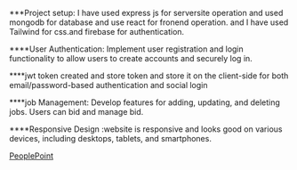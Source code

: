 ***Project setup: I have used express js for serversite operation and used mongodb for database and use react for fronend operation. and I have used Tailwind for css.and firebase for authentication.

 ****User Authentication: Implement user registration and login functionality to allow users to create accounts and securely log in. 

 ****jwt token created and store token and store it on the client-side for both email/password-based authentication and social login

****job Management: Develop features for adding, updating, and deleting jobs. Users can bid and manage bid.



 ****Responsive Design :website is responsive and looks good on various devices, including desktops, tablets, and smartphones.

[PeoplePoint](https://ecommerce-project-b67b1.web.app)
